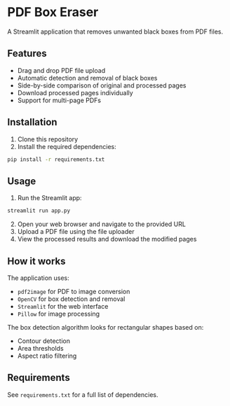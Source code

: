 # PDF Box Eraser

A Streamlit application that removes unwanted black boxes from PDF files.

## Features

- Drag and drop PDF file upload
- Automatic detection and removal of black boxes
- Side-by-side comparison of original and processed pages
- Download processed pages individually
- Support for multi-page PDFs

## Installation

1. Clone this repository
2. Install the required dependencies:
```bash
pip install -r requirements.txt
```

## Usage

1. Run the Streamlit app:
```bash
streamlit run app.py
```

2. Open your web browser and navigate to the provided URL
3. Upload a PDF file using the file uploader
4. View the processed results and download the modified pages

## How it works

The application uses:
- `pdf2image` for PDF to image conversion
- `OpenCV` for box detection and removal
- `Streamlit` for the web interface
- `Pillow` for image processing

The box detection algorithm looks for rectangular shapes based on:
- Contour detection
- Area thresholds
- Aspect ratio filtering

## Requirements

See `requirements.txt` for a full list of dependencies.
